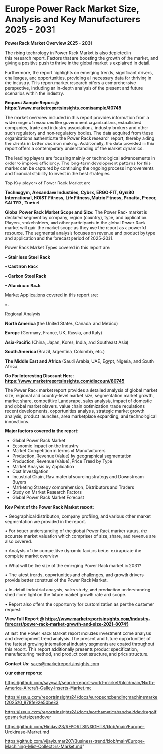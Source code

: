 # Europe Power Rack Market Size, Analysis and Key Manufacturers 2025 - 2031

<Strong> Power Rack Market Overview 2025 - 2031</strong>

The rising technology in Power Rack Market is also depicted in this research report. Factors that are boosting the growth of the market, and giving a positive push to thrive in the global market is explained in detail.

Furthermore, the report highlights on emerging trends, significant drivers, challenges, and opportunities, providing all necessary data for thriving in the industry. This report market research offers a comprehensive perspective, including an in-depth analysis of the present and future scenarios within the industry.

<strong>Request Sample Report @ <a href=https://www.marketreportsinsights.com/sample/80745>https://www.marketreportsinsights.com/sample/80745</a></strong>

The market overview included in this report provides information from a wide range of resources like government organizations, established companies, trade and industry associations, industry brokers and other such regulatory and non-regulatory bodies. The data acquired from these organizations authenticate the Power Rack research report, thereby aiding the clients in better decision making. Additionally, the data provided in this report offers a contemporary understanding of the market dynamics.

The leading players are focusing mainly on technological advancements in order to improve efficiency. The long-term development patterns for this market can be captured by continuing the ongoing process improvements and financial stability to invest in the best strategies.

Top Key players of Power Rack Market are:

<strong>Technogym, Alexandave Industries, Cybex, ERGO-FIT, Gym80 International, HOIST Fitness, Life Fitness, Matrix Fitness, Panatta, Precor, SALTER , Tunturi</strong>

<strong><b>Global Power Rack Market Scope and Size:</b></strong>
The Power Rack market is declared segment by company, region (country), type, and application. Players, stakeholders, and other participants in the global Power Rack market will gain the market scope as they use the report as a powerful resource. The segmental analysis focuses on revenue and product by type and application and the forecast period of 2025-2031.

Power Rack Market Types covered in this report are:

<strong>• Stainless Steel Rack

• Cast Iron Rack

• Carbon Steel Rack

• Aluminum Rack</strong>

Market Applications covered in this report are:

<strong>• .</strong> 

Regional Analysis

<strong>North America</strong> (the United States, Canada, and Mexico)

<strong>Europe</strong> (Germany, France, UK, Russia, and Italy)

<strong>Asia-Pacific</strong> (China, Japan, Korea, India, and Southeast Asia)

<strong>South America</strong> (Brazil, Argentina, Colombia, etc.)

<strong>The Middle East and Africa</strong> (Saudi Arabia, UAE, Egypt, Nigeria, and South Africa)

<strong>Go For Interesting Discount Here: <a href=https://www.marketreportsinsights.com/discount/80745>https://www.marketreportsinsights.com/discount/80745</a></strong>

The Power Rack market report provides a detailed analysis of global market size, regional and country-level market size, segmentation market growth, market share, competitive Landscape, sales analysis, impact of domestic and global market players, value chain optimization, trade regulations, recent developments, opportunities analysis, strategic market growth analysis, product launches, area marketplace expanding, and technological innovations.

<strong><b>Major factors covered in the report:</b></strong>
<ul>
  <li>Global Power Rack Market </li>
  <li>Economic Impact on the Industry</li>
  <li>Market Competition in terms of Manufacturers</li>
  <li>Production, Revenue (Value) by geographical segmentation</li>
  <li>Production, Revenue (Value), Price Trend by Type</li>
  <li>Market Analysis by Application</li>
  <li>Cost Investigation</li>
  <li>Industrial Chain, Raw material sourcing strategy and Downstream Buyers</li>
  <li>Marketing Strategy comprehension, Distributors and Traders</li>
  <li>Study on Market Research Factors</li>
  <li>Global Power Rack Market Forecast</li>
</ul>

<strong><b>Key Point of the Power Rack Market report:</b></strong>

• Geographical distribution, company profiling, and various other market segmentation are provided in the report.

• For better understanding of the global Power Rack market status, the accurate market valuation which comprises of size, share, and revenue are also covered.

• Analysis of the competitive dynamic factors better extrapolate the complete market overview

• What will be the size of the emerging Power Rack market in 2031?

• The latest trends, opportunities and challenges, and growth drivers provide better construal of the Power Rack Market.

• In-detail industrial analysis, sales study, and production understanding shed more light on the future market growth rate and scope.

• Report also offers the opportunity for customization as per the customer request.

<strong><b>View Full Report @ <a href=https://www.marketreportsinsights.com/industry-forecast/power-rack-market-growth-and-size-2021-80745>https://www.marketreportsinsights.com/industry-forecast/power-rack-market-growth-and-size-2021-80745</a></b></strong>


At last, the Power Rack Market report includes investment come analysis and development trend analysis. The present and future opportunities of the fastest growing international industry segments are coated throughout this report. This report additionally presents product specification, manufacturing method, and product cost structure, and price structure.

<strong>Contact Us:</strong>
sales@marketreportsinsights.com

<strong>Our other reports:</strong>

<a href=https://github.com/sayysaif/search-report-world-market/blob/main/North-America-Aircraft-Galley-Inserts-Market.md>https://github.com/sayysaif/search-report-world-market/blob/main/North-America-Aircraft-Galley-Inserts-Market.md</a>

<a href=https://issuu.com/reportsinsights24/docs/europecncbendingmachinemarket202520_878fe92e50be33>https://issuu.com/reportsinsights24/docs/europecncbendingmachinemarket202520_878fe92e50be33</a>

<a href=https://issuu.com/reportsinsights24/docs/northamericahandhelddevicegolfgpsmarketsizeandover>https://issuu.com/reportsinsights24/docs/northamericahandhelddevicegolfgpsmarketsizeandover</a>

<a href=https://github.com/Hindavi23/REPORTSINSIGHTS/blob/main/Europe-Urokinase-Market.md>https://github.com/Hindavi23/REPORTSINSIGHTS/blob/main/Europe-Urokinase-Market.md</a>

<a href=https://github.com/vijaykumar207/Business-trend/blob/main/Europe-Machining-Mist-Collectors-Market.md>https://github.com/vijaykumar207/Business-trend/blob/main/Europe-Machining-Mist-Collectors-Market.md</a>"

